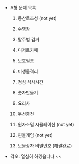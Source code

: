 - A형 문제 목록
  
  1. 등산로조성 (not yet)
  
  2. 수영장
  
  3. 탈주범 검거
  
  4. 디저트카페
  
  5. 보호필름
  
  6. 미생물격리
  
  7. 점심 식사시간
  
  8. 숫자만들기
  
  9. 요리사
  
  10. 무선충전
  
  11. 원자소멸 시뮬레이션 (not yet)
  
  12. 핀볼게임 (not yet)
  
  13. 보물상자 비밀번호 (해결완료)

- 각오: 열심히 하겠읍니다 ~~
